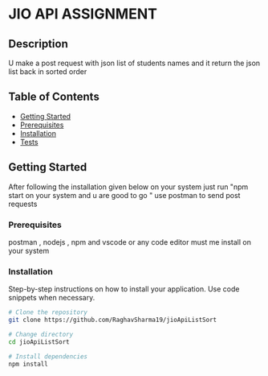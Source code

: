 # JIO API ASSIGNMENT

## Description

U make a post request with json list of students names and it return the json list back in sorted order

## Table of Contents

- [Getting Started](#getting-started)
- [Prerequisites](#prerequisites)
- [Installation](#installation)
- [Tests](#tests)

## Getting Started

After following the installation given below on your system just run "npm start on your system and u are good to go "
use postman to send post requests

### Prerequisites

postman , nodejs , npm and vscode or any code editor must me install on your system

### Installation

Step-by-step instructions on how to install your application. Use code snippets when necessary.

```bash
# Clone the repository
git clone https://github.com/RaghavSharma19/jioApiListSort

# Change directory
cd jioApiListSort

# Install dependencies
npm install
```
